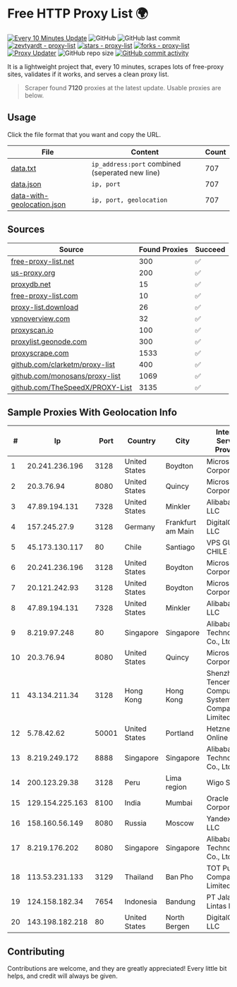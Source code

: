
# Free HTTP Proxy List 🌍

[![Every 10 Minutes Update](https://github.com/mertguvencli/http-proxy-list/actions/workflows/main.yml/badge.svg?branch=main)](https://github.com/mertguvencli/http-proxy-list/actions/workflows/main.yml)
![GitHub](https://img.shields.io/github/license/mertguvencli/http-proxy-list)
![GitHub last commit](https://img.shields.io/github/last-commit/mertguvencli/http-proxy-list)
[![zevtyardt - proxy-list](https://img.shields.io/static/v1?label=zevtyardt&message=proxy-list&color=blue&logo=github)](https://github.com/zevtyardt/proxy-list "Go to GitHub repo")
[![stars - proxy-list](https://img.shields.io/github/stars/zevtyardt/proxy-list?style=social)](https://github.com/zevtyardt/proxy-list)
[![forks - proxy-list](https://img.shields.io/github/forks/zevtyardt/proxy-list?style=social)](https://github.com/zevtyardt/proxy-list)
[![Proxy Updater](https://github.com/zevtyardt/proxy-list/workflows/Proxy%20Updater/badge.svg)](https://github.com/zevtyardt/proxy-list/actions?query=workflow:"Proxy+Updater")
![GitHub repo size](https://img.shields.io/github/repo-size/zevtyardt/proxy-list)
[![GitHub commit activity](https://img.shields.io/github/commit-activity/m/zevtyardt/proxy-list?logo=commits)](https://github.com/zevtyardt/proxy-list/commits/main)

It is a lightweight project that, every 10 minutes, scrapes lots of free-proxy sites, validates if it works, and serves a clean proxy list.

> Scraper found **7120** proxies at the latest update. Usable proxies are below.

## Usage

Click the file format that you want and copy the URL.

|File|Content|Count|
|----|-------|-----|
|[data.txt](https://raw.githubusercontent.com/mertguvencli/http-proxy-list/main/proxy-list/data.txt)|`ip_address:port` combined (seperated new line)|707|
|[data.json](https://raw.githubusercontent.com/mertguvencli/http-proxy-list/main/proxy-list/data.json)|`ip, port`|707|
|[data-with-geolocation.json](https://raw.githubusercontent.com/mertguvencli/http-proxy-list/main/proxy-list/data-with-geolocation.json)|`ip, port, geolocation`|707|

## Sources

|Source|Found Proxies|Succeed|
|------|-------------|-------|
|[free-proxy-list.net](https://free-proxy-list.net)|300|✅|
|[us-proxy.org](https://www.us-proxy.org)|200|✅|
|[proxydb.net](http://proxydb.net)|15|✅|
|[free-proxy-list.com](https://free-proxy-list.com/?page=&port=&type%5B%5D=http&type%5B%5D=https&up_time=0&search=Search)|10|✅|
|[proxy-list.download](https://www.proxy-list.download/HTTP)|26|✅|
|[vpnoverview.com](https://vpnoverview.com/privacy/anonymous-browsing/free-proxy-servers)|32|✅|
|[proxyscan.io](https://www.proxyscan.io)|100|✅|
|[proxylist.geonode.com](https://proxylist.geonode.com/api/proxy-list?limit=300&page=1&sort_by=lastChecked&sort_type=desc&protocols=http,https)|300|✅|
|[proxyscrape.com](https://api.proxyscrape.com/v2/?request=displayproxies&protocol=http&timeout=10000&country=all&ssl=all&anonymity=all)|1533|✅|
|[github.com/clarketm/proxy-list](https://raw.githubusercontent.com/clarketm/proxy-list/master/proxy-list-raw.txt)|400|✅|
|[github.com/monosans/proxy-list](https://raw.githubusercontent.com/monosans/proxy-list/main/proxies/http.txt)|1069|✅|
|[github.com/TheSpeedX/PROXY-List](https://raw.githubusercontent.com/TheSpeedX/PROXY-List/master/http.txt)|3135|✅|


## Sample Proxies With Geolocation Info

|#|Ip|Port|Country|City|Internet Service Provider|
|-|--|----|-------|----|-------------------------|
|1|20.241.236.196|3128|United States|Boydton|Microsoft Corporation|
|2|20.3.76.94|8080|United States|Quincy|Microsoft Corporation|
|3|47.89.194.131|7328|United States|Minkler|Alibaba.com LLC|
|4|157.245.27.9|3128|Germany|Frankfurt am Main|DigitalOcean, LLC|
|5|45.173.130.117|80|Chile|Santiago|VPS GURU CHILE SPA|
|6|20.241.236.196|3128|United States|Boydton|Microsoft Corporation|
|7|20.121.242.93|3128|United States|Boydton|Microsoft Corporation|
|8|47.89.194.131|7328|United States|Minkler|Alibaba.com LLC|
|9|8.219.97.248|80|Singapore|Singapore|Alibaba (US) Technology Co., Ltd.|
|10|20.3.76.94|8080|United States|Quincy|Microsoft Corporation|
|11|43.134.211.34|3128|Hong Kong|Hong Kong|Shenzhen Tencent Computer Systems Company Limited|
|12|5.78.42.62|50001|United States|Portland|Hetzner Online GmbH|
|13|8.219.249.172|8888|Singapore|Singapore|Alibaba (US) Technology Co., Ltd.|
|14|200.123.29.38|3128|Peru|Lima region|Wigo S.A.|
|15|129.154.225.163|8100|India|Mumbai|Oracle Corporation|
|16|158.160.56.149|8080|Russia|Moscow|Yandex.Cloud LLC|
|17|8.219.176.202|8080|Singapore|Singapore|Alibaba (US) Technology Co., Ltd.|
|18|113.53.231.133|3129|Thailand|Ban Pho|TOT Public Company Limited|
|19|124.158.182.34|7654|Indonesia|Bandung|PT Jala Lintas Media|
|20|143.198.182.218|80|United States|North Bergen|DigitalOcean, LLC|



## Contributing

Contributions are welcome, and they are greatly appreciated! Every
little bit helps, and credit will always be given.

